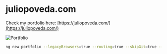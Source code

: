 # juliopoveda.com
Check my portfolio here: [https://juliopoveda.com/](https://juliopoveda.com/)

![Portfolio](https://user-images.githubusercontent.com/1715022/92315507-1e4d0980-efac-11ea-9f8b-3ce2a2388aad.png)

```bash
ng new portfolio --legacyBrowsers=true --routing=true --skipGit=true --skipTests=true --style=scss --verbose=true
```
